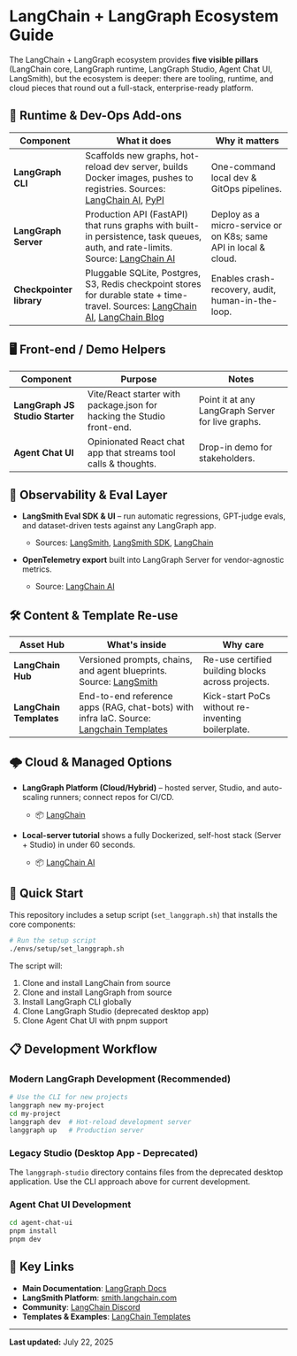 # LangChain + LangGraph Ecosystem Guide

The LangChain + LangGraph ecosystem provides **five visible pillars** (LangChain core, LangGraph runtime, LangGraph Studio, Agent Chat UI, LangSmith), but the ecosystem is deeper: there are tooling, runtime, and cloud pieces that round out a full-stack, enterprise-ready platform.

## 🧩 Runtime & Dev-Ops Add-ons

| Component | What it does | Why it matters |
|-----------|--------------|----------------|
| **LangGraph CLI** | Scaffolds new graphs, hot-reload dev server, builds Docker images, pushes to registries. Sources: [LangChain AI](https://langchain-ai.github.io/langgraph/), [PyPI](https://pypi.org/project/langgraph-cli/) | One-command local dev & GitOps pipelines. |
| **LangGraph Server** | Production API (FastAPI) that runs graphs with built-in persistence, task queues, auth, and rate-limits. Source: [LangChain AI](https://langchain-ai.github.io/langgraph/) | Deploy as a micro-service or on K8s; same API in local & cloud. |
| **Checkpointer library** | Pluggable SQLite, Postgres, S3, Redis checkpoint stores for durable state + time-travel. Sources: [LangChain AI](https://langchain-ai.github.io/langgraph/), [LangChain Blog](https://blog.langchain.dev/) | Enables crash-recovery, audit, human-in-the-loop. |

## 🖥️ Front-end / Demo Helpers

| Component | Purpose | Notes |
|-----------|---------|-------|
| **LangGraph JS Studio Starter** | Vite/React starter with package.json for hacking the Studio front-end. | Point it at any LangGraph Server for live graphs. |
| **Agent Chat UI** | Opinionated React chat app that streams tool calls & thoughts. | Drop-in demo for stakeholders. |

## 🧪 Observability & Eval Layer

- **LangSmith Eval SDK & UI** – run automatic regressions, GPT-judge evals, and dataset-driven tests against any LangGraph app.
  - Sources: [LangSmith](https://smith.langchain.com/), [LangSmith SDK](https://github.com/langchain-ai/langsmith-sdk), [LangChain](https://github.com/langchain-ai/langchain)

- **OpenTelemetry export** built into LangGraph Server for vendor-agnostic metrics.
  - Source: [LangChain AI](https://langchain-ai.github.io/langgraph/)

## 🛠️ Content & Template Re-use

| Asset Hub | What's inside | Why care |
|-----------|---------------|----------|
| **LangChain Hub** | Versioned prompts, chains, and agent blueprints. Source: [LangSmith](https://smith.langchain.com/hub) | Re-use certified building blocks across projects. |
| **LangChain Templates** | End-to-end reference apps (RAG, chat-bots) with infra IaC. Source: [Langchain Templates](https://github.com/langchain-ai/langchain/tree/master/templates) | Kick-start PoCs without re-inventing boilerplate. |

## 🌩️ Cloud & Managed Options

- **LangGraph Platform (Cloud/Hybrid)** – hosted server, Studio, and auto-scaling runners; connect repos for CI/CD.
  - 📦 [LangChain](https://langchain.com/)

- **Local-server tutorial** shows a fully Dockerized, self-host stack (Server + Studio) in under 60 seconds.
  - 📦 [LangChain AI](https://langchain-ai.github.io/langgraph/)

## 🚀 Quick Start

This repository includes a setup script (`set_langgraph.sh`) that installs the core components:

```bash
# Run the setup script
./envs/setup/set_langgraph.sh
```

The script will:

1. Clone and install LangChain from source
2. Clone and install LangGraph from source  
3. Install LangGraph CLI globally
4. Clone LangGraph Studio (deprecated desktop app)
5. Clone Agent Chat UI with pnpm support

## 📋 Development Workflow

### Modern LangGraph Development (Recommended)

```bash
# Use the CLI for new projects
langgraph new my-project
cd my-project
langgraph dev  # Hot-reload development server
langgraph up   # Production server
```

### Legacy Studio (Desktop App - Deprecated)

The `langgraph-studio` directory contains files from the deprecated desktop application. Use the CLI approach above for current development.

### Agent Chat UI Development

```bash
cd agent-chat-ui
pnpm install
pnpm dev
```

## 🔗 Key Links

- **Main Documentation**: [LangGraph Docs](https://langchain-ai.github.io/langgraph/)
- **LangSmith Platform**: [smith.langchain.com](https://smith.langchain.com/)
- **Community**: [LangChain Discord](https://discord.gg/langchain)
- **Templates & Examples**: [LangChain Templates](https://github.com/langchain-ai/langchain/tree/master/templates)

---

**Last updated:** July 22, 2025

